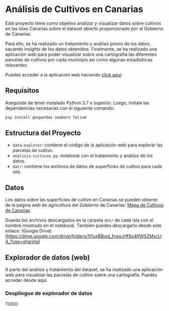 # Análisis de Cultivos en Canarias

Este proyecto tiene como objetivo analizar y visualizar datos sobre cultivos en las Islas Canarias sobre el dataset abierto proporcionado por el Gobierno de Canarias.

Para ello, se ha realizado un tratamiento y análisis previo de los datos, sacando insights de los datos obtenidos. Finalmente, se ha realizado una aplicación web para poder visualizar sobre una cartografía las diferentes parcelas de cultivos por cada municipio así como algunas estadísiticas relevantes.

Puedes acceder a la aplicación web haciendo [click aquí](https://www.gobiernodecanarias.org/agricultura/temas/mapa_cultivos/).

## Requisitos

Asegúrate de tener instalado Python 3.7 o superior. Luego, instala las dependencias necesarias con el siguiente comando:

```bash
pip install geopandas seaborn folium
```

## Estructura del Proyecto

- `data-explorer`: contiene el código de la aplicación web para explorar las parcelas de cultivo.
- `analisis-cultivos.py`: notebook con el tratamiento y análisis de los datos.
- `dat/`: contiene los archivos de datos de superficies de cultivo para cada isla.

## Datos

Los datos sobre las superficies de cultivo en Canarias se pueden obtener de la página web de agricultura del Gobierno de Canarias: [Mapa de Cultivos de Canarias](https://www.gobiernodecanarias.org/agricultura/temas/mapa_cultivos/)  

Guarda los archivos descargados en la carpeta `dat/` de cada isla con el nombre mostrado en el notebook. También puedes descargarlo desde este enlace: (Google Drive)[https://drive.google.com/drive/folders/1t1uxBBjod_fveoJrffSo4lfWSZMxcU4_?usp=sharing]

## Explorador de datos (web)

A parte del análisis y tratamiento del dataset, se ha realizado una aplicación web para visualizar las parcelas de cultivo sobre una cartografía. Puedes acceder desde aquí.

### Despliegue de explorador de datos

TODO
